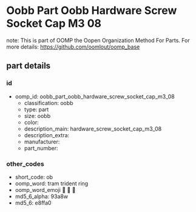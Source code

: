 # Oobb Part Oobb Hardware Screw Socket Cap M3 08  

note: This is part of OOMP the Oopen Organization Method For Parts. For more details: https://github.com/oomlout/oomp_base

##  part details





### id
* oomp_id: oobb_part_oobb_hardware_screw_socket_cap_m3_08
  * classification: oobb
  * type: part
  * size: oobb
  * color: 
  * description_main: hardware_screw_socket_cap_m3_08
  * description_extra: 
  * manufacturer: 
  * part_number: 

### other_codes
* short_code: ob
* oomp_word: tram trident ring
* oomp_word_emoji :tram: :trident: :ring:
* md5_6_alpha: 93a8w
* md5_6: e8ffa0